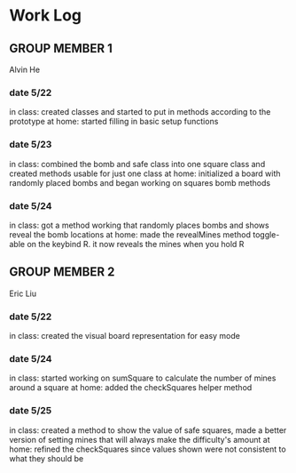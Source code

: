 # Work Log

## GROUP MEMBER 1
Alvin He
### date 5/22
in class: created classes and started to put in methods according to the prototype
at home: started filling in basic setup functions
### date 5/23
in class: combined the bomb and safe class into one square class and created methods usable for just one class
at home: initialized a board with randomly placed bombs and began working on squares bomb methods
### date 5/24
in class: got a method working that randomly places bombs and shows reveal the bomb locations
at home: made the revealMines method toggle-able on the keybind R. it now reveals the mines when you hold R


## GROUP MEMBER 2
Eric Liu
### date 5/22
in class: created the visual board representation for easy mode

### date 5/24
in class: started working on sumSquare to calculate the number of mines around a square
at home: added the checkSquares helper method

### date 5/25
in class: created a method to show the value of safe squares, made a better version of setting mines that will always make the difficulty's amount
at home: refined the checkSquares since values shown were not consistent to what they should be
